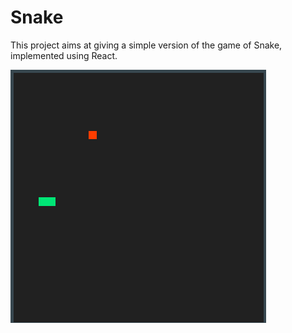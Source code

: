 # Snake
This project aims at giving a simple version of the game of Snake, implemented using React.

![alt text](./footage.gif "Logo Title Text 1")
